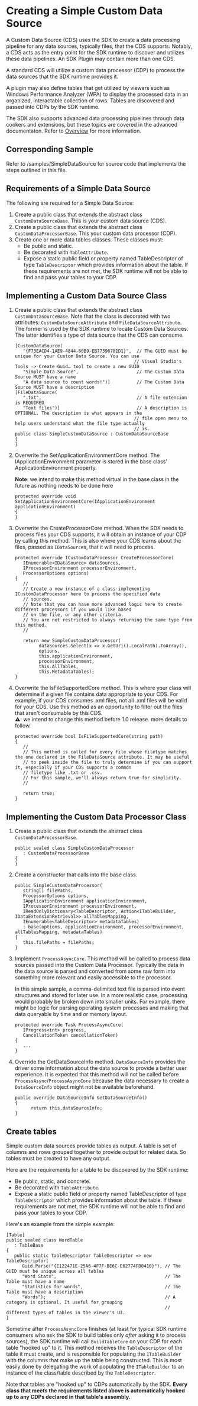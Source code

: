 # Creating a Simple Custom Data Source

A Custom Data Source (CDS) uses the SDK to create a data processing pipeline for any data sources, typically files, 
that the CDS supports. Notably, a CDS acts as the entry point for the SDK runtime to discover and utilizes these data 
pipelines. An SDK Plugin may contain more than one CDS.

A standard CDS will utilize a custom data processor (CDP) to process the data sources that the SDK runtime provides it.  

A plugin may also define tables that get utilized by viewers such as Windows Performance Analyzer (WPA) to display the 
processed data in an organized, interactable collection of rows. Tables are discovered and passed into CDPs by the SDK 
runtime.

The SDK also supports advanced data processing pipelines through data cookers and extensions, but these topics are 
covered in the advanced documentaton. Refer to [Overview](../Overview.md) for more information.

## Corresponding Sample

Refer to /samples/SimpleDataSource for source code that implements the steps outlined in this file.

## Requirements of a Simple Data Source

The following are required for a Simple Data Source:

1. Create a public class that extends the abstract class `CustomDataSourceBase`. This is your custom data source (CDS).
2. Create a public class that extends the abstract class `CustomDataProcessorBase`. This your custom data processor 
   (CDP).
3. Create one or more data tables classes. These classes must:
   - Be public and static.
   - Be decorated with `TableAttribute`.
   - Expose a static public field or property named TableDescriptor of type `TableDescriptor` which provides information
     about the table. If these requirements are not met, the SDK runtime will not be able to find and pass your tables 
     to your CDP.

## Implementing a Custom Data Source Class

1. Create a public class that extends the abstract class `CustomDataSourceBase`. Note that the class is decorated with 
   two attributes: `CustomDataSourceAttribute` and `FileDataSourceAttribute`. The former is used by the SDK runtime to 
   locate Custom Data Sources. The latter identifies a type of data source that the CDS can consume.

   ```
   [CustomDataSource(
      "{F73EACD4-1AE9-4844-80B9-EB77396781D1}",  // The GUID must be unique for your Custom Data Source. You can use 
                                                // Visual Studio's Tools -> Create Guid… tool to create a new GUID
      "Simple Data Source",                      // The Custom Data Source MUST have a name
      "A data source to count words!")]          // The Custom Data Source MUST have a description
   [FileDataSource(
      ".txt",                                    // A file extension is REQUIRED
      "Text files")]                             // A description is OPTIONAL. The description is what appears in the 
                                                // file open menu to help users understand what the file type actually 
                                                // is. 
   public class SimpleCustomDataSource : CustomDataSourceBase
   {
   }
   ```

2. Overwrite the SetApplicationEnvironmentCore method. The IApplicationEnvironment parameter is stored in the base 
   class' ApplicationEnvironment property.

      **Note**: we intend to make this method virtual in the base class in the future as nothing needs to be done here

   ```
   protected override void SetApplicationEnvironmentCore(IApplicationEnvironment applicationEnvironment)
   {
   }
   ```

3. Overwrite the CreateProcessorCore method. When the SDK needs to process files your CDS supports, it will obtain an 
   instance of your CDP by calling this method. This is also where your CDS learns about the files, passed as `IDataSource`s, that it will need to process.

   ```
   protected override ICustomDataProcessor CreateProcessorCore(
      IEnumerable<IDataSource> dataSources,
      IProcessorEnvironment processorEnvironment,
      ProcessorOptions options)
   {
      //
      // Create a new instance of a class implementing ICustomDataProcessor here to process the specified data 
      // sources.
      // Note that you can have more advanced logic here to create different processors if you would like based 
      // on the file, or any other criteria.
      // You are not restricted to always returning the same type from this method.
      //

      return new SimpleCustomDataProcessor(
            dataSources.Select(x => x.GetUri().LocalPath).ToArray(),
            options,
            this.applicationEnvironment,
            processorEnvironment,
            this.AllTables,
            this.MetadataTables);
   }
   ```
4. Overwrite the IsFileSupportedCore method. This is where your class will determine if a given file contains data 
   appropriate to your CDS. For example, if your CDS consumes .xml files, not all .xml files will be valid for your
   CDS. Use this method as an opportunity to filter out the files that aren't consumable by this CDS.  
   :warning:: we intend to change this method before 1.0 release. more details to follow.
   ```
   protected override bool IsFileSupportedCore(string path)
   {
      //
      // This method is called for every file whose filetype matches the one declared in the FileDataSource attribute. It may be useful
      // to peek inside the file to truly determine if you can support it, especially if your CDS supports a common
      // filetype like .txt or .csv.
      // For this sample, we'll always return true for simplicity.
      //

      return true;
   }
   ```

## Implementing the Custom Data Processor Class

1. Create a public class that extends the abstract class `CustomDataProcessorBase`.

   ```
   public sealed class SimpleCustomDataProcessor
      : CustomDataProcessorBase
   {
   }
   ```

2. Create a constructor that calls into the base class.

   ```
   public SimpleCustomDataProcessor(
      string[] filePaths,
      ProcessorOptions options,
      IApplicationEnvironment applicationEnvironment,
      IProcessorEnvironment processorEnvironment,
      IReadOnlyDictionary<TableDescriptor, Action<ITableBuilder, IDataExtensionRetrieval>> allTablesMapping,
      IEnumerable<TableDescriptor> metadataTables)
      : base(options, applicationEnvironment, processorEnvironment, allTablesMapping, metadataTables)
   {
      this.filePaths = filePaths;
   }
   ```


3. Implement `ProcessAsyncCore`. This method will be called to process data sources passed into the Custom Data 
   Processor. Typically the data in the data source is parsed and converted from some raw form into something more 
   relevant and easily accessible to the processor.
   
   In this simple sample, a comma-delimited text file is parsed into event structures and stored for later use. In a 
   more realistic case, processing would probably be broken down into smaller units. For example, there might be logic 
   for parsing operating system processes and making that data queryable by time and or memory layout.

   ```
   protected override Task ProcessAsyncCore(
      IProgress<int> progress,
      CancellationToken cancellationToken)
   {
      ...
   }
   ```

4. Override the GetDataSourceInfo method. `DataSourceInfo` provides the driver some information about the data source
   to provide a better user experience. It is expected that this method will not be called before 
   `ProcessAsync`/`ProcessAsyncCore` because the data necessary to create a `DataSourceInfo` object might not be
   available beforehand.

   ```
   public override DataSourceInfo GetDataSourceInfo()
   {
         return this.dataSourceInfo;   
   }
   ```

## Create tables

Simple custom data sources provide tables as output. A table is set of columns and rows grouped together to provide output for related data. So tables must be created to have any output.

Here are the requirements for a table to be discovered by the SDK runtime:
   - Be public, static, and concrete.
   - Be decorated with `TableAttribute`.
   - Expose a static public field or property named TableDescriptor of type `TableDescriptor` which provides information
     about the table. If these requirements are not met, the SDK runtime will not be able to find and pass your tables 
     to your CDP.

Here's an example from the simple example:

```
[Table]                      
public sealed class WordTable
   : TableBase
{
   public static TableDescriptor TableDescriptor => new TableDescriptor(
      Guid.Parse("{E122471E-25A6-4F7F-BE6C-E62774FD0410}"), // The GUID must be unique across all tables
      "Word Stats",                                         // The Table must have a name
      "Statistics for words",                               // The Table must have a description
      "Words");                                             // A category is optional. It useful for grouping 
                                                            // different types of tables in the viewer's UI.
}
```

Sometime after `ProcessAsyncCore` finishes (at least for typical SDK runtime consumers who ask the SDK to build tables 
only *after* asking it to process sources), the SDK runtime will call `BuildTableCore` on your CDP for each table 
"hooked up" to it. This method receives the `TableDescriptor` of the table it must create, and is responsible for 
populating the  `ITableBuilder` with the columns that make up the table being constructed. This is most easily done by 
delegating the work of populating the `ITableBuilder` to an instance of the class/table described by the 
`TableDescriptor`.

Note that tables are "hooked up" to CDPs automatically by the SDK. **Every class that meets the requirements listed above 
is automatically hooked up to any CDPs declared in that table's assembly.**

